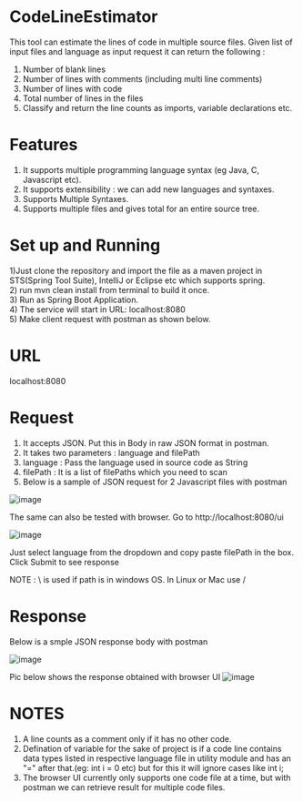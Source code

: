 # CodeLineEstimator
This tool can estimate the lines of code in multiple source files. Given list of input files and language as input request it can return the following :  
1) Number of blank lines
2) Number of lines with comments (including multi line comments)
3) Number of lines with code
4) Total number of lines in the files
5) Classify and return the line counts as imports, variable declarations etc.

# Features
1) It supports multiple programming language syntax (eg Java, C, Javascript etc).
2) It supports extensibility : we can add new languages and syntaxes.
3) Supports Multiple Syntaxes.
4) Supports multiple files and gives total for an entire source tree.

# Set up and Running
1)Just clone the repository and import the file as a maven project in STS(Spring Tool Suite), IntelliJ or Eclipse etc which supports spring.  
2) run mvn clean install from terminal to build it once.  
3) Run as Spring Boot Application.  
4) The service will start in URL: localhost:8080  
5) Make client request with postman as shown below.  

# URL
localhost:8080

# Request
1) It accepts JSON. Put this in Body in raw JSON format in postman.
2) It takes two parameters : language and filePath
3) language : Pass the language used in source code as String
4) filePath : It is a list of filePaths which you need to scan
5) Below is a sample of JSON request for 2 Javascript files with postman

![image](https://user-images.githubusercontent.com/22210454/156249544-1014c22e-eb1c-4591-bd7b-3a633f44a154.png)

The same can also be tested with browser. Go to http://localhost:8080/ui

![image](https://user-images.githubusercontent.com/22210454/156249965-892ab7cb-cee0-47fe-9af9-0629b762b8d9.png)

Just select language from the dropdown and copy paste filePath in the box. Click Submit to see response


NOTE : \\ is used if path is in windows OS. In Linux or Mac use /

# Response
Below is a smple JSON response body with postman

![image](https://user-images.githubusercontent.com/22210454/156249690-875933e2-5b3f-47e0-941a-1cf1406a956c.png) 

Pic below shows the response obtained with browser UI
![image](https://user-images.githubusercontent.com/22210454/156250454-9affeab7-6ec2-4299-b436-e301377dbf21.png)


# NOTES
1) A line counts as a comment only if it has no other code.
2) Defination of variable for the sake of project is if a code line contains data types listed in respective language file in utility module and has an "=" after that.(eg: int i = 0 etc) but for this it will ignore cases like int i;
3) The browser UI currently only supports one code file at a time, but with postman we can retrieve result for multiple code files.

